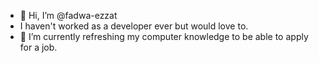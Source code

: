 - 👋 Hi, I’m @fadwa-ezzat
- I haven't worked as a developer ever but would love to.
- 🌱 I’m currently refreshing my computer knowledge to be able to apply for a job.

<!---
fadwa-ezzat/fadwa-ezzat is a ✨ special ✨ repository because its `README.md` (this file) appears on your GitHub profile.
You can click the Preview link to take a look at your changes.
--->
